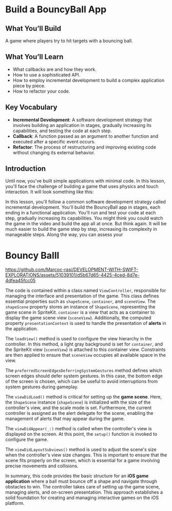 # Build a BouncyBall App

## What You’ll Build
A game where players try to hit targets with a bouncing ball.

## What You’ll Learn
- What callbacks are and how they work.
- How to use a sophisticated API.
- How to employ incremental development to build a complex application piece by piece.
- How to refactor your code.

## Key Vocabulary
- **Incremental Development**: A software development strategy that involves building an application in stages, gradually increasing its capabilities, and testing the code at each step.
- **Callback**: A function passed as an argument to another function and executed after a specific event occurs.
- **Refactor**: The process of restructuring and improving existing code without changing its external behavior.

## Introduction
Until now, you've built simple applications with minimal code. In this lesson, you'll face the challenge of building a game that uses physics and touch interaction. It will look something like this:

In this lesson, you'll follow a common software development strategy called incremental development. You'll build the BouncyBall app in stages, each ending in a functional application. You'll run and test your code at each step, gradually increasing its capabilities.
You might think you could watch the game in the video and build the app all at once. But think again. It will be much easier to build the game step by step, increasing its complexity in manageable steps. Along the way, you can assess your

# Bouncy Balll 

https://github.com/Marcoc-rasi/DEVELOPMENT-WITH-SWIFT-EXPLORATIONS/assets/51039101/d5b67d65-4425-4ced-8d7e-4dfea45fcc05

The code is contained within a class named `ViewController`, responsible for managing the interface and presentation of the game. This class defines essential properties such as `shapeScene`, `container`, and `sceneView`. The `shapeScene` property stores an instance of `ShapeScene`, representing the game scene in SpriteKit. `container` is a view that acts as a container to display the game scene view (`sceneView`). Additionally, the computed property `presentationContext` is used to handle the presentation of **alerts** in the application.

The `loadView()` method is used to configure the view hierarchy in the controller. In this method, a light gray background is set for `container`, and the SpriteKit view (`sceneView`) is attached to this container view. Constraints are then applied to ensure that `sceneView` occupies all available space in the view.

The `preferredScreenEdgesDeferringSystemGestures` method defines which screen edges should defer system gestures. In this case, the bottom edge of the screen is chosen, which can be useful to avoid interruptions from system gestures during gameplay.

The `viewDidLoad()` method is critical for setting up the **game scene**. Here, the `ShapeScene` instance (`shapeScene`) is initialized with the size of the controller's view, and the scale mode is set. Furthermore, the current controller is assigned as the alert delegate for the scene, enabling the management of alerts that may appear during the game.

The `viewDidAppear(_:)` method is called when the controller's view is displayed on the screen. At this point, the `setup()` function is invoked to configure the game.

The `viewDidLayoutSubviews()` method is used to adjust the scene's size when the controller's view size changes. This is important to ensure that the scene fits properly on the screen, which is essential for a game involving precise movements and collisions.

In summary, this code provides the basic structure for an **iOS game application** where a ball must bounce off a shape and navigate through obstacles to win. The controller takes care of setting up the game scene, managing alerts, and on-screen presentation. This approach establishes a solid foundation for creating and managing interactive games on the iOS platform.

